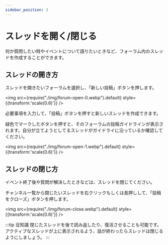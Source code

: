 ```yaml
---
sidebar_position: 3
---
```


# スレッドを開く/閉じる

何か質問したい時やイベントについて語りたいときなど、フォーラム内のスレッドを作成することができます。

## スレッドの開き方

スレッドを開きたいフォーラムを選択し、「新しい投稿」ボタンを押します。

<img src={require("./img/forum-open-0.webp").default} style={{transform:'scale(0.6)'}} />

必要事項を入力して、「投稿」ボタンを押すと新しいスレッドを作成できます。

緑色でマークしたボタンを押すと、そのフォーラムの投稿ガイドラインが表示されます。自分が立てようとしてるスレッドがガイドライに沿っているか確認してください。

<img src={require("./img/forum-open-1.webp").default} style={{transform:'scale(0.6)'}} />

## スレッドの閉じ方

イベント終了後や質問が解決したときなどは、スレッドを閉じてください。

チャンネル一覧から閉じたいスレッドを右クリックもしくは長押しして、「投稿をクローズ」ボタンを押します。

<img src={require("./img/forum-close.webp").default} style={{transform:'scale(0.6)'}} />

:::tip 豆知識
閉じたスレッドを後で読み返したり、復活させることも可能です。アクティブなスレッドが上に表示されるよう、話が終わったらスレッドは閉じるようにしましょう。
:::
